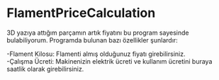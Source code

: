 # FlamentPriceCalculation
3D yazıya attığım parçamın artık fiyatını bu program sayesinde bulabiliyorum. Programda bulunan bazı özellikler şunlardır:

-Flament Kilosu: Flamenti almış olduğunuz fiyatı girebilirsiniz.                      
-Çalışma Ücreti: Makinenizin elektrik ücreti ve kullanım ücretini buraya saatlik olarak girebilirsiniz.

